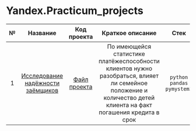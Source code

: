 # Yandex.Practicum_projects

| № | Название             | Код проекта   | Краткое описание   | Стек   |
|:-:|:--------------------:|:-------------:|:------------------:|:------:|
| 1 | [Исследование надёжности заёмщиков](https://github.com/LeonidStarykh/Yandex.Practicum_projects/tree/main/1.%20Предобработка%20данных) | [Файл проекта](https://github.com/LeonidStarykh/Yandex.Practicum_projects/blob/main/1.%20Предобработка%20данных/data_preprocessing.ipynb)     | По имеющейся статистике платёжеспособности клиентов нужно разобраться, влияет ли семейное положение и количество детей клиента на факт погашения кредита в срок | `python` `pandas` `pymystem3` |

